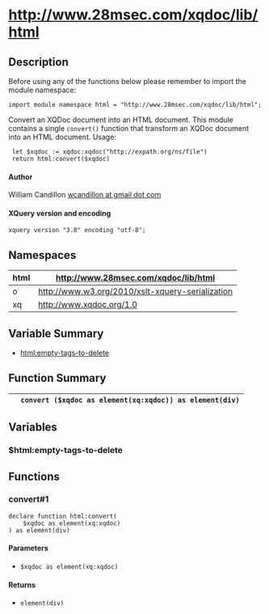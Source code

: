 # http://www.28msec.com/xqdoc/lib/html
## Description
Before using any of the functions below please remember to import the module namespace:

    import module namespace html = "http://www.28msec.com/xqdoc/lib/html";
 Convert an XQDoc document into an HTML document.
 This module contains a single `convert()` function
 that transform an XQDoc document into an HTML document.
 Usage:
 
    
     let $xqdoc := xqdoc:xqdoc("http://expath.org/ns/file")
     return html:convert($xqdoc)
     

#### Author
William Candillon [wcandillon at gmail dot com](# "Title")
#### XQuery version and encoding

    xquery version "3.0" encoding "utf-8";
## Namespaces


| html | http://www.28msec.com/xqdoc/lib/html |
| ---- | ---- |
| o | http://www.w3.org/2010/xslt-xquery-serialization |
| xq | http://www.xqdoc.org/1.0 |
## Variable Summary

* [html:empty-tags-to-delete](#html:empty-tags-to-delete "Title")

## Function Summary


|  | `convert ($xqdoc as element(xq:xqdoc)) as element(div)` |
| ---- | ---- |
## Variables
### $html:empty-tags-to-delete

## Functions
### convert#1

    declare function html:convert(
        $xqdoc as element(xq:xqdoc)
    ) as element(div)

#### Parameters

* `$xqdoc as element(xq:xqdoc)`

#### Returns

* `element(div)`


